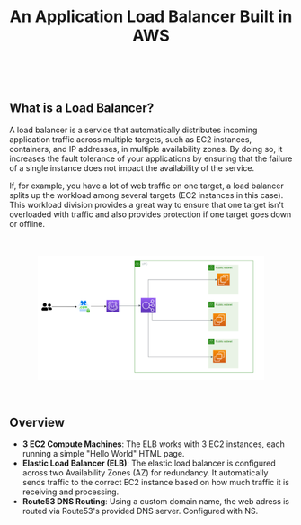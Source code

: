 <h1 align="center">An Application Load Balancer Built in AWS</h1>

<br>


</br>


<br>


<h2>What is a Load Balancer?</h2>

A load balancer is a service that automatically distributes incoming application traffic across multiple targets, such as EC2 instances, containers, and IP addresses, in multiple availability zones. By doing so, it increases the fault tolerance of your applications by ensuring that the failure of a single instance does not impact the availability of the service.

If, for example, you have a lot of web traffic on one target, a load balancer splits up the workload among several targets (EC2 instances in this case). This workload division provides a great way to ensure that one target isn't overloaded with traffic and also provides protection if one target goes down or offline.
</br>
</br>
</br>

<p align="center">
<img src="/diagram.png" width="80%" height="80%">
</p>

</br>


<h2>Overview</h2>

- **3 EC2 Compute Machines**: The ELB works with 3 EC2 instances, each running a simple "Hello World" HTML page.
- **Elastic Load Balancer (ELB)**: The elastic load balancer is configured across two Availability Zones (AZ) for redundancy. It automatically sends traffic to the correct EC2 instance based on how much traffic it is receiving and processing.
- **Route53 DNS Routing**: Using a custom domain name, the web adress is routed via Route53's provided DNS server. Configured with NS.

